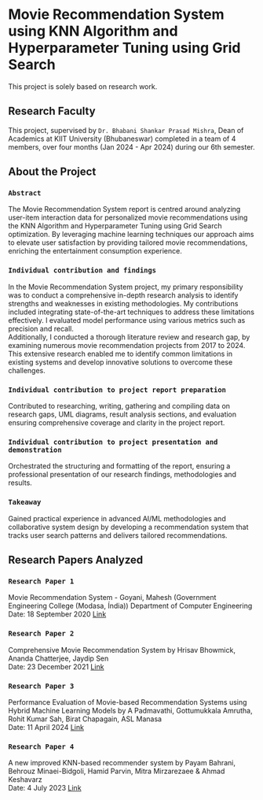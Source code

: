 # Movie Recommendation System using KNN Algorithm and Hyperparameter Tuning using Grid Search

This project is solely based on research work.

## Research Faculty

This project, supervised by `Dr. Bhabani Shankar Prasad Mishra`, Dean of Academics at KIIT University (Bhubaneswar) completed in a team of 4 members, over four months (Jan 2024 - Apr 2024) during our 6th semester. 

## About the Project

### `Abstract` 

The Movie Recommendation System report is centred around analyzing user-item interaction data for personalized movie recommendations using the KNN Algorithm and Hyperparameter Tuning using Grid Search optimization. By leveraging machine learning techniques our approach aims to elevate user satisfaction by providing tailored movie
recommendations, enriching the entertainment consumption experience. 

### `Individual contribution and findings`

In the Movie Recommendation System project, my primary responsibility was to conduct a comprehensive in-depth research analysis to identify strengths and weaknesses in existing methodologies. My contributions included integrating state-of-the-art techniques to address these limitations effectively. I evaluated model performance using various metrics such as precision and recall.\
Additionally, I conducted a thorough literature review and research gap, by examining numerous movie recommendation projects from 2017 to 2024. This extensive research
enabled me to identify common limitations in existing systems and develop innovative solutions to overcome these challenges. 

### `Individual contribution to project report preparation`

Contributed to researching, writing, gathering and compiling data on research gaps, UML diagrams, result analysis sections, and evaluation ensuring comprehensive coverage and clarity in the project report. 

### `Individual contribution to project presentation and demonstration`

Orchestrated the structuring and formatting of the report, ensuring a professional presentation of our research findings, methodologies and results.

### `Takeaway`

Gained practical experience in advanced AI/ML methodologies and collaborative system design by developing a recommendation system that tracks user search patterns and delivers tailored recommendations.

## Research Papers Analyzed

### `Research Paper 1`

Movie Recommendation System - Goyani, Mahesh (Government Engineering College (Modasa, Índia)) Department of Computer Engineering \
Date: 18 September 2020 [Link](https://www.researchgate.net/publication/347627362_A_review_of_movie_recommendation_system_Limitations_Survey_and_Challenges)

### `Research Paper 2`

Comprehensive Movie Recommendation System by Hrisav Bhowmick, Ananda Chatterjee, Jaydip Sen \
Date: 23 December 2021 [Link](https://www.researchgate.net/publication/357301907_Comprehensive_Movie_Recommendation_System)

### `Research Paper 3`

Performance Evaluation of Movie-based Recommendation Systems using Hybrid Machine Learning Models by A Padmavathi, Gottumukkala Amrutha, Rohit Kumar Sah, Birat Chapagain, ASL Manasa \
Date: 11 April 2024 [Link](https://www.researchgate.net/publication/379762808_Performance_Evaluation_of_Movie-based_Recommendation_Systems_using_Hybrid_Machine_Learning_Models)

### `Research Paper 4`

A new improved KNN-based recommender system by Payam Bahrani, Behrouz Minaei-Bidgoli, Hamid Parvin, Mitra Mirzarezaee & Ahmad Keshavarz \
Date: 4 July 2023 [Link](https://www.researchgate.net/publication/372106040_A_new_improved_KNN-based_recommender_system)

